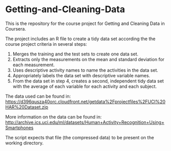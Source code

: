 # Getting-and-Cleaning-Data
This is the repository for the course project for Getting and Cleaning Data in Coursera.

The project includes an R file to create a tidy data set according the the course project criteria in several steps:

1. Merges the training and the test sets to create one data set.
2. Extracts only the measurements on the mean and standard deviation for each measurement. 
3. Uses descriptive activity names to name the activities in the data set.
4. Appropriately labels the data set with descriptive variable names. 
5. From the data set in step 4, creates a second, independent tidy data set with the average of each variable for each activity and each subject.


The data used can be found in:
https://d396qusza40orc.cloudfront.net/getdata%2Fprojectfiles%2FUCI%20HAR%20Dataset.zip 

More information on the data can be found in:
http://archive.ics.uci.edu/ml/datasets/Human+Activity+Recognition+Using+Smartphones 

The script expects that file (the compressed data) to be present on the working directory.
